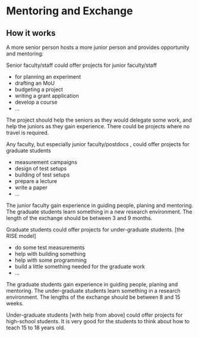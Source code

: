 ---
---
# Mentoring and Exchange

## How it works

A more senior person hosts a more junior person and provides 
opportunity and mentoring:

Senior faculty/staff could offer projects for junior faculty/staff
  - for planning an experiment
  - drafting an MoU
  - budgeting a project
  - writing a grant application
  - develop a course
  - ...
  
The project should help the seniors as they would delegate some work,
and help the juniors as they gain experience.
There could be projects where no travel is required.

Any faculty, but especially junior faculty/postdocs , 
could offer projects for graduate students
  - measurement campaigns
  - design of test setups
  - building of test setups
  - prepare a lecture
  - write a paper
  - ...
  
The junior faculty gain experience in guiding people, planing and mentoring.
The graduate students learn something in a new research environment.
The length of the exchange should be between 3 and 9 months.

Graduate students could offer projects for under-graduate students. [the RISE model]
  - do some test measurements
  - help with building something
  - help with some programming
  - build a little something needed for the graduate work
  - ...
  
The graduate students gain experience in guiding people, planing and mentoring.
The under-graduate students learn something in a research environment.
The lengths of the exchange should be between 8 and 15 weeks.


Under-graduate students [with help from above] could offer projects for high-school students.
It is very good for the students to think about how to teach 15 to 18 years old.
